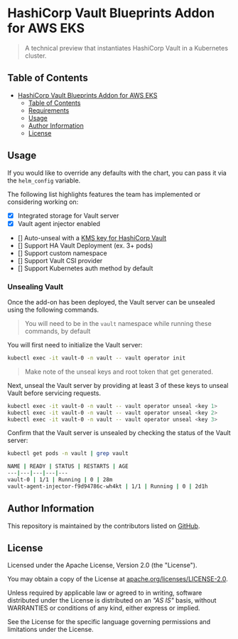 # HashiCorp Vault Blueprints Addon for AWS EKS

> A technical preview that instantiates HashiCorp Vault in a Kubernetes cluster.

## Table of Contents

- [HashiCorp Vault Blueprints Addon for AWS EKS](#hashicorp-vault-blueprints-addon-for-aws-eks)
  - [Table of Contents](#table-of-contents)
  - [Requirements](#requirements)
  - [Usage](#usage)
  - [Author Information](#author-information)
  - [License](#license)

## Usage

If you would like to override any defaults with the chart, you can pass it via the `helm_config` variable.

The following list highlights features the team has implemented or considering working on:

- [X] Integrated storage for Vault server
- [X] Vault agent injector enabled
- [] Auto-unseal with a [KMS key for HashiCorp Vault](https://www.vaultproject.io/docs/configuration/seal/awskms)
- [] Support HA Vault Deployment (ex. 3+ pods)
- [] Support custom namespace
- [] Support Vault CSI provider
- [] Support Kubernetes auth method by default

### Unsealing Vault

Once the add-on has been deployed, the Vault server can be unsealed using the following commands.

> You will need to be in the `vault` namespace while running these commands, by default

You will first need to initialize the Vault server:

```sh
kubectl exec -it vault-0 -n vault -- vault operator init
```

> Make note of the unseal keys and root token that get generated.

Next, unseal the Vault server by providing at least 3 of these keys to unseal Vault before servicing requests.

```sh
kubectl exec -it vault-0 -n vault -- vault operator unseal <key 1>
kubectl exec -it vault-0 -n vault -- vault operator unseal <key 2>
kubectl exec -it vault-0 -n vault -- vault operator unseal <key 3>
 ```

Confirm that the Vault server is unsealed by checking the status of the Vault server:

```sh
kubectl get pods -n vault | grep vault

NAME | READY | STATUS | RESTARTS | AGE
---|---|---|---|---
vault-0 | 1/1 | Running | 0 | 28m
vault-agent-injector-f9d94786c-wh4kt | 1/1 | Running | 0 | 2d1h
```

<!--- BEGIN_TF_DOCS --->
<!--- END_TF_DOCS --->

## Author Information

This repository is maintained by the contributors listed on [GitHub](https://github.com/ksatirli/hashicorp-vault-eks-blueprints-addon/graphs/contributors).

## License

Licensed under the Apache License, Version 2.0 (the "License").

You may obtain a copy of the License at [apache.org/licenses/LICENSE-2.0](http://www.apache.org/licenses/LICENSE-2.0).

Unless required by applicable law or agreed to in writing, software distributed under the License is distributed on an _"AS IS"_ basis, without WARRANTIES or conditions of any kind, either express or implied.

See the License for the specific language governing permissions and limitations under the License.
